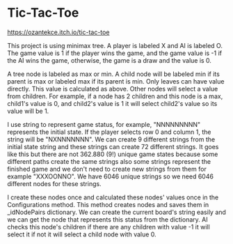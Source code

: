 # Tic-Tac-Toe
 
https://ozantekce.itch.io/tic-tac-toe

This project is using minimax tree. A player is labeled X and AI is labeled O. The game value is 1 if the player wins the game, and the game value is -1 if the AI wins the game, otherwise, the game is a draw and the value is 0.

A tree node is labeled as max or min. A child node will be labeled min if its parent is max or labeled max if its parent is min. Only leaves can have value directly. This value is calculated as above. Other nodes will select a value from children. For example, if a node has 2 children and this node is a max, child1's value is 0, and child2's value is 1 it will select child2's value so its value will be 1.

I use string to represent game status, for example, "NNNNNNNNN" represents the initial state. If the player selects row 0 and column 1, the string will be "NXNNNNNNN". We can create 9 different strings from the initial state string and these strings can create 72 different strings. It goes like this but there are not 362.880 (9!)  unique game states because some different paths create the same strings also some strings represent the finished game and we don't need to create new strings from them for example "XXXOONNO". We have 6046 unique strings so we need 6046 different nodes for these strings.

I create these nodes once and calculated these nodes' values once in the Configurations method. This method creates nodes and saves them in _idNodePairs dictionary. We can create the current board's string easily and we can get the node that represents this status from the dictionary. AI checks this node's children if there are any children with value -1 it will select it if not it will select a child node with value 0.
